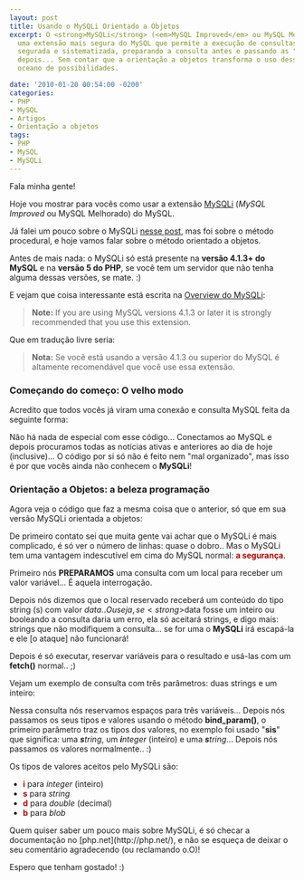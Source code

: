 ```yaml
---
layout: post
title: Usando o MySQLi Orientado a Objetos
excerpt: O <strong>MySQLi</strong> (<em>MySQL Improved</em> ou MySQL Melhorado) é
  uma extensão mais segura do MySQL que permite a execução de consultas SQL de forma
  segurada e sistematizada, preparando a consulta antes e passando as "variáveis"
  depois... Sem contar que a orientação a objetos transforma o uso dessa técnica num
  oceano de possibilidades.

date: '2010-01-20 00:54:00 -0200'
categories:
- PHP
- MySQL
- Artigos
- Orientação a objetos
tags:
- PHP
- MySQL
- MySQLi
---
```

Fala minha gente!

Hoje vou mostrar para vocês como usar a extensão [MySQLi](http://br.php.net/manual/pt_BR/book.mysqli.php) (<em>MySQL Improved</em> ou MySQL Melhorado) do MySQL.

Já falei um pouco sobre o MySQLi [nesse post](/guia-pratico-de-mysqli-no-php), mas foi sobre o método procedural, e hoje vamos falar sobre o método orientado a objetos.

Antes de mais nada: o MySQLi só está presente na <strong>versão 4.1.3+ do MySQL</strong> e na <strong>versão 5 do PHP</strong>, se você tem um servidor que não tenha alguma dessas versões, se mate. :)

E vejam que coisa interessante está escrita na [Overview do MySQLi](http://br.php.net/manual/pt_BR/mysqli.overview.php):


> <strong>Note:</strong> If you are using MySQL versions 4.1.3 or later it is strongly recommended that you use this extension.

Que em tradução livre seria:


> <strong>Nota:</strong> Se você está usando a versão 4.1.3 ou superior do MySQL é altamente recomendável que você use essa extensão.


### Começando do começo: O velho modo
Acredito que todos vocês já viram uma conexão e consulta MySQL feita da seguinte forma:


<div data-gist-id="7356c7150b85316a4098" data-gist-show-loading="false"></div>

Não há nada de especial com esse código... Conectamos ao MySQL e depois procuramos todas as notícias ativas e anteriores ao dia de hoje (inclusive)... O código por si só não é feito nem "mal organizado", mas isso é por que vocês ainda não conhecem o <strong>MySQLi</strong>!


### Orientação a Objetos: a beleza programação
Agora veja o código que faz a mesma coisa que o anterior, só que em sua versão MySQLi orientada a objetos:

<div data-gist-id="2bb987b60fe51af11668" data-gist-show-loading="false"></div>

De primeiro contato sei que muita gente vai achar que o MySQLi é mais complicado, é só ver o número de linhas: quase o dobro.. Mas o MySQLi tem uma vantagem indescutível em cima do MySQL normal: <strong style="color: #B40000">a segurança</strong>.

Primeiro nós <strong>PREPARAMOS</strong> uma consulta com um local para receber um valor variável... É aquela interrogação.

Depois nós dizemos que o local reservado receberá um conteúdo do tipo string (s) com valor $data.. Ou seja, se <strong>$data</strong> fosse um inteiro ou booleando a consulta daria um erro, ela só aceitará strings, e digo mais: strings que não modifiquem a consulta... se for uma [](/?s=SQL+Injection) o <strong>MySQLi</strong> irá escapá-la e ele [o ataque] não funcionará!

Depois é só executar, reservar variáveis para o resultado e usá-las com um <strong>fetch()</strong> normal.. ;)

Vejam um exemplo de consulta com três parâmetros: duas strings e um inteiro:


<div data-gist-id="34d6d4e34402b6fe7924" data-gist-show-loading="false"></div>

Nessa consulta nós reservamos espaços para três variáveis... Depois nós passamos os seus tipos e valores usando o método <strong>bind_param()</strong>, o primeiro parâmetro traz os tipos dos valores, no exemplo foi usado "<strong>sis</strong>" que significa: uma <em><strong>s</strong>tring</em>, um <em><strong>i</strong>nteger</em> (inteiro) e uma <em><strong>s</strong>tring</em>... Depois nós passamos os valores normalmente.. :)

Os tipos de valores aceitos pelo MySQLi são:

<ul>
<li><strong style="color: #B40000">i</strong> para <em>integer</em> (inteiro)</li>
<li><strong style="color: #B40000">s</strong> para <em>string</em></li>
<li><strong style="color: #B40000">d</strong> para <em>double</em> (decimal)</li>
<li><strong style="color: #B40000">b</strong> para <em>blob</em></li>
</ul>
Quem quiser saber um pouco mais sobre MySQLi, é só checar a documentação no [php.net](http://php.net/), e não se esqueça de deixar o seu comentário agradecendo (ou reclamando o.O)!

Espero que tenham gostado! :)

